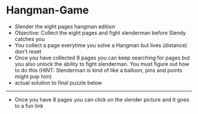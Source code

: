 # Hangman-Game
* Slender the eight pages hangman edition
* Objective: Collect the eight pages and fight slenderman before Slendy catches you
* You collect a page everytime you solve a Hangman but lives (distance) don't reset
* Once you have collected 8 pages you can keep searching for pages but you also unlock the ability to fight slenderman. You must figure out how to do this (HINT: Slenderman is kind of like a balloon, pins and points might pop him)
* actual solution to final puzzle below
****************************************





























































































* Once you have 8 pages you can click on the slender picture and it goes to a fun link